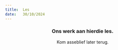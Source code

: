 ```yaml
---
title:  Les
date:   30/10/2024
---
```


### <center>Ons werk aan hierdie les.</center>
<center>Kom asseblief later terug.</center>